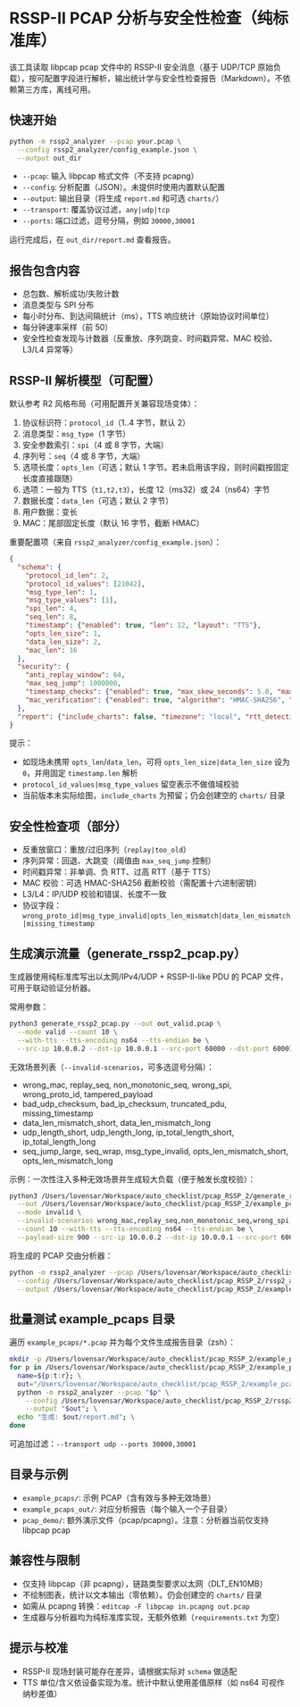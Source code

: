 # RSSP-II PCAP 分析与安全性检查（纯标准库）

该工具读取 libpcap pcap 文件中的 RSSP-II 安全消息（基于 UDP/TCP 原始负载），按可配置字段进行解析，输出统计学与安全性检查报告（Markdown）。不依赖第三方库，离线可用。

## 快速开始

```bash
python -m rssp2_analyzer --pcap your.pcap \
  --config rssp2_analyzer/config_example.json \
  --output out_dir
```

- `--pcap`: 输入 libpcap 格式文件（不支持 pcapng）
- `--config`: 分析配置（JSON）。未提供时使用内置默认配置
- `--output`: 输出目录（将生成 `report.md` 和可选 `charts/`）
- `--transport`: 覆盖协议过滤，`any|udp|tcp`
- `--ports`: 端口过滤，逗号分隔，例如 `30000,30001`

运行完成后，在 `out_dir/report.md` 查看报告。

## 报告包含内容

- 总包数、解析成功/失败计数
- 消息类型与 SPI 分布
- 每小时分布、到达间隔统计（ms），TTS 响应统计（原始协议时间单位）
- 每分钟速率采样（前 50）
- 安全性检查发现与计数器（反重放、序列跳变、时间戳异常、MAC 校验、L3/L4 异常等）

## RSSP-II 解析模型（可配置）

默认参考 R2 风格布局（可用配置开关兼容现场变体）：

1) 协议标识符：`protocol_id`（1..4 字节，默认 2）
2) 消息类型：`msg_type`（1 字节）
3) 安全参数索引：`spi`（4 或 8 字节，大端）
4) 序列号：`seq`（4 或 8 字节，大端）
5) 选项长度：`opts_len`（可选；默认 1 字节。若未启用该字段，则时间戳按固定长度直接跟随）
6) 选项：一般为 TTS（`t1,t2,t3`），长度 12（ms32）或 24（ns64）字节
7) 数据长度：`data_len`（可选；默认 2 字节）
8) 用户数据：变长
9) MAC：尾部固定长度（默认 16 字节，截断 HMAC）

重要配置项（来自 `rssp2_analyzer/config_example.json`）：

```json
{
  "schema": {
    "protocol_id_len": 2,
    "protocol_id_values": [21042],
    "msg_type_len": 1,
    "msg_type_values": [1],
    "spi_len": 4,
    "seq_len": 8,
    "timestamp": {"enabled": true, "len": 12, "layout": "TTS"},
    "opts_len_size": 1,
    "data_len_size": 2,
    "mac_len": 16
  },
  "security": {
    "anti_replay_window": 64,
    "max_seq_jump": 1000000,
    "timestamp_checks": {"enabled": true, "max_skew_seconds": 5.0, "max_latency_seconds": 3.0},
    "mac_verification": {"enabled": true, "algorithm": "HMAC-SHA256", "key_hex": "00112233445566778899aabbccddeeff"}
  },
  "report": {"include_charts": false, "timezone": "local", "rtt_detection_window_seconds": 2.0, "hourly_group": true}
}
```

提示：
- 如现场未携带 `opts_len`/`data_len`，可将 `opts_len_size|data_len_size` 设为 `0`，并用固定 `timestamp.len` 解析
- `protocol_id_values|msg_type_values` 留空表示不做值域校验
- 当前版本未实际绘图，`include_charts` 为预留；仍会创建空的 `charts/` 目录

## 安全性检查项（部分）

- 反重放窗口：重放/过旧序列（`replay|too_old`）
- 序列异常：回退、大跳变（阈值由 `max_seq_jump` 控制）
- 时间戳异常：非单调、负 RTT、过高 RTT（基于 TTS）
- MAC 校验：可选 HMAC-SHA256 截断校验（需配置十六进制密钥）
- L3/L4：IP/UDP 校验和错误、长度不一致
- 协议字段：`wrong_proto_id|msg_type_invalid|opts_len_mismatch|data_len_mismatch|missing_timestamp`

## 生成演示流量（generate_rssp2_pcap.py）

生成器使用纯标准库写出以太网/IPv4/UDP + RSSP-II-like PDU 的 PCAP 文件，可用于联动验证分析器。

常用参数：

```bash
python3 generate_rssp2_pcap.py --out out_valid.pcap \
  --mode valid --count 10 \
  --with-tts --tts-encoding ns64 --tts-endian be \
  --src-ip 10.0.0.2 --dst-ip 10.0.0.1 --src-port 60000 --dst-port 60001
```

无效场景列表（`--invalid-scenarios`，可多选逗号分隔）：

- wrong_mac, replay_seq, non_monotonic_seq, wrong_spi, wrong_proto_id, tampered_payload
- bad_udp_checksum, bad_ip_checksum, truncated_pdu, missing_timestamp
- data_len_mismatch_short, data_len_mismatch_long
- udp_length_short, udp_length_long, ip_total_length_short, ip_total_length_long
- seq_jump_large, seq_wrap, msg_type_invalid, opts_len_mismatch_short, opts_len_mismatch_long

示例：一次性注入多种无效场景并生成较大负载（便于触发长度校验）：

```bash
python3 /Users/lovensar/Workspace/auto_checklist/pcap_RSSP_2/generate_rssp2_pcap.py \
  --out /Users/lovensar/Workspace/auto_checklist/pcap_RSSP_2/example_pcaps/invalid_all_issues_agg.pcap \
  --mode invalid \
  --invalid-scenarios wrong_mac,replay_seq,non_monotonic_seq,wrong_spi,wrong_proto_id,tampered_payload,bad_udp_checksum,bad_ip_checksum,truncated_pdu,missing_timestamp,data_len_mismatch_short,data_len_mismatch_long,udp_length_short,udp_length_long,ip_total_length_short,ip_total_length_long,seq_jump_large,seq_wrap,msg_type_invalid,opts_len_mismatch_short,opts_len_mismatch_long \
  --count 10 --with-tts --tts-encoding ns64 --tts-endian be \
  --payload-size 900 --src-ip 10.0.0.2 --dst-ip 10.0.0.1 --src-port 60000 --dst-port 60001
```

将生成的 PCAP 交由分析器：

```bash
python -m rssp2_analyzer --pcap /Users/lovensar/Workspace/auto_checklist/pcap_RSSP_2/example_pcaps/invalid_all_issues_agg.pcap \
  --config /Users/lovensar/Workspace/auto_checklist/pcap_RSSP_2/rssp2_analyzer/config_example.json \
  --output /Users/lovensar/Workspace/auto_checklist/pcap_RSSP_2/example_pcaps_out/invalid_all_issues_agg_report
```

## 批量测试 example_pcaps 目录

遍历 `example_pcaps/*.pcap` 并为每个文件生成报告目录（zsh）：

```bash
mkdir -p /Users/lovensar/Workspace/auto_checklist/pcap_RSSP_2/example_pcaps_out && \
for p in /Users/lovensar/Workspace/auto_checklist/pcap_RSSP_2/example_pcaps/*.pcap(.N); do \
  name=${p:t:r}; \
  out="/Users/lovensar/Workspace/auto_checklist/pcap_RSSP_2/example_pcaps_out/${name}_report"; \
  python -m rssp2_analyzer --pcap "$p" \
    --config /Users/lovensar/Workspace/auto_checklist/pcap_RSSP_2/rssp2_analyzer/config_example.json \
    --output "$out"; \
  echo "生成: $out/report.md"; \
done
```

可追加过滤：`--transport udp --ports 30000,30001`

## 目录与示例

- `example_pcaps/`: 示例 PCAP（含有效与多种无效场景）
- `example_pcaps_out/`: 对应分析报告（每个输入一个子目录）
- `pcap_demo/`: 额外演示文件（pcap/pcapng）。注意：分析器当前仅支持 libpcap pcap

## 兼容性与限制

- 仅支持 libpcap（非 pcapng），链路类型要求以太网（DLT_EN10MB）
- 不绘制图表，统计以文本输出（零依赖）。仍会创建空的 `charts/` 目录
- 如需从 pcapng 转换：`editcap -F libpcap in.pcapng out.pcap`
- 生成器与分析器均为纯标准库实现，无额外依赖（`requirements.txt` 为空）

## 提示与校准

- RSSP-II 现场封装可能存在差异，请根据实际对 `schema` 做适配
- TTS 单位/含义依设备实现为准。统计中默认使用差值原样（如 ns64 可视作纳秒差值）


